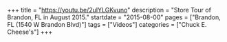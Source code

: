 +++
title = "https://youtu.be/2uIYLGKvuno"
description = "Store Tour of Brandon, FL in August 2015."
startdate = "2015-08-00"
pages = ["Brandon, FL (1540 W Brandon Blvd)"]
tags = ["Videos"]
categories = ["Chuck E. Cheese's"]
+++
